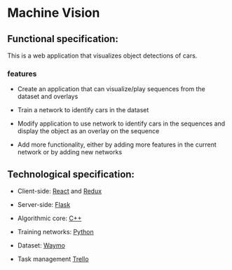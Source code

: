 # Machine Vision

## Functional specification:

This is a web application that visualizes object detections of cars. 

###  features

* Create an application that can visualize/play sequences from the dataset and overlays

* Train a network to identify cars in the dataset

* Modify application to use network to identify cars in the sequences and display the object as an overlay on the sequence

* Add more functionality, either by adding more features in the current network or by adding new networks



## Technological specification:

* Client-side: [React](https://reactjs.org/) and [Redux](https://redux.js.org/)

* Server-side: [Flask](http://flask.pocoo.org/)

* Algorithmic core: [C++](http://www.cplusplus.org/)

* Training networks: [Python](https://www.python.org/)

* Dataset: [Waymo](https://waymo.com/open/data/)

* Task management [Trello](https://trello.com/en)

